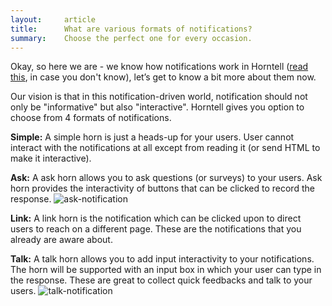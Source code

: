 ```yaml
---
layout:     article
title:      What are various formats of notifications?
summary:    Choose the perfect one for every occasion.
---
```


Okay, so here we are - we know how notifications work in Horntell ([read this]({{site.baseurl}}/articles/how-to-push-notifications-from-dashboard), in case you don't know), let’s get to know a bit more about them now.

Our vision is that in this notification-driven world, notification should not only be "informative" but also "interactive". Horntell gives you option to choose from 4 formats of notifications.

**Simple:** A simple horn is just a heads-up for your users. User cannot interact with the notifications at all except from reading it (or send HTML to make it interactive).

**Ask:** A ask horn allows you to ask questions (or surveys) to your users. Ask horn provides the interactivity of buttons that can be clicked to record the response.
	![ask-notification]({{site.baseurl}}/images/articles/ask.png)

**Link:** A link horn is the notification which can be clicked upon to direct users to reach on a different page. These are the notifications that you already are aware about.

**Talk:** A talk horn allows you to add input interactivity to your notifications. The horn will be supported with an input box in which your user can type in the response. These are great to collect quick feedbacks and talk to your users.
	![talk-notification]({{site.baseurl}}/images/articles/talk.png)